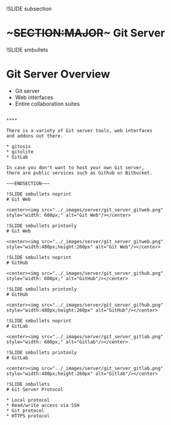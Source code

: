 !SLIDE subsection
# ~~~SECTION:MAJOR~~~ Git Server

!SLIDE smbullets
# Git Server Overview

* Git server
* Web interfaces
* Entire collaboration suites


~~~SECTION:handouts~~~

****

There is a variety of Git server tools, web interfaces
and addons out there.

* gitosis
* gitolite
* GitLab

In case you don't want to host your own Git server,
there are public services such as Github or Bitbucket.

~~~ENDSECTION~~~

!SLIDE smbullets noprint
# Git Web

<center><img src="../_images/server/git_server_gitweb.png" style="width: 600px;" alt="Git Web"/></center>

!SLIDE smbullets printonly
# Git Web

<center><img src="../_images/server/git_server_gitweb.png" style="width:480px;height:260px" alt="Git Web"/></center>

!SLIDE smbullets noprint
# GitHub

<center><img src="../_images/server/git_server_github.png" style="width: 600px;" alt="GitHub"/></center>

!SLIDE smbullets printonly
# GitHub

<center><img src="../_images/server/git_server_github.png" style="width:480px;height:260px" alt="GitHub"/></center>

!SLIDE smbullets noprint
# GitLab

<center><img src="../_images/server/git_server_gitlab.png" style="width: 600px;" alt="Gitlab"/></center>

!SLIDE smbullets printonly
# GitLab

<center><img src="../_images/server/git_server_gitlab.png" style="width:480px;height:260px" alt="Gitlab"/></center>

!SLIDE smbullets
# Git Server Protocol

* Local protocol
* Read/write access via SSH
* Git protocol
* HTTPS protocol

